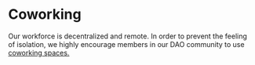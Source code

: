 # Coworking

Our workforce is decentralized and remote. In order to prevent the feeling of isolation, we highly encourage members in our DAO community to use [coworking spaces.](https://coworkingmap.org)
